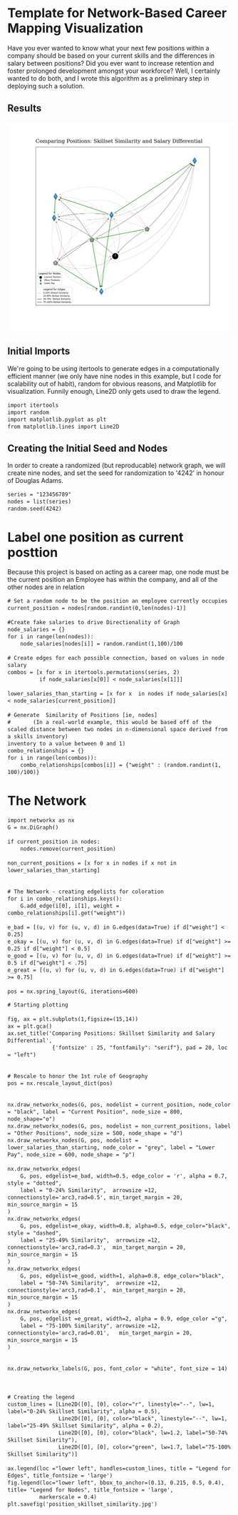 # Template for Network-Based Career Mapping Visualization
Have you ever wanted to know what your next few positions within a company should be based on your current skills and the differences in salary between positions? Did you ever want to increase retention and foster prolonged development amongst your workforce? Well, I certainly wanted to do both, and I wrote this algorithm as a preliminary step in deploying such a solution. 

## Results
![Drag Racing](https://github.com/Fehiroh/Network-Visualization-Work/blob/main/position_skillset_similarity.jpg)

## Initial Imports
We're going to be using itertools to generate edges in a computationally efficient manner (we only have nine nodes in this example, but I code for scalability out of habit), random for obvious reasons, and Matplotlib for visualization. Funnily enough, Line2D only gets used to draw the legend.  
```
import itertools
import random
import matplotlib.pyplot as plt
from matplotlib.lines import Line2D 
```
## Creating the Initial Seed and Nodes
In order to create a randomized (but reproducable) network graph, we will create nine nodes, and set the seed for randomization to '4242' in honour of Douglas Adams. 
```
series = "123456789"
nodes = list(series)
random.seed(4242)
```

# Label one position as current posttion 
Because this project is based on acting as a career map, one node must be the current position an Employee has within the company, and all of the other nodes are in relation 
```
# Set a random node to be the position an employee currently occupies
current_position = nodes[random.randint(0,len(nodes)-1)]

#Create fake salaries to drive Directionality of Graph
node_salaries = {}
for i in range(len(nodes)):
    node_salaries[nodes[i]] = random.randint(1,100)/100

# Create edges for each possible connection, based on values in node salary     
combos = [x for x in itertools.permutations(series, 2) 
          if node_salaries[x[0]] < node_salaries[x[1]]]
          
lower_salaries_than_starting = [x for x  in nodes if node_salaries[x] < node_salaries[current_position]]

# Generate  Similarity of Positions [ie, nodes]
#       (In a real-world example, this would be based off of the scaled distance between two nodes in n-dimensional space derived from a skills inventory) 
inventory to a value between 0 and 1)
combo_relationships = {}
for i in range(len(combos)):
    combo_relationships[combos[i]] = {"weight" : (random.randint(1, 100)/100)}
```

    
# The Network
```
import networkx as nx
G = nx.DiGraph()

if current_position in nodes:
    nodes.remove(current_position)
    
non_current_positions = [x for x in nodes if x not in lower_salaries_than_starting]


# The Network - creating edgelists for coloration
for i in combo_relationships.keys():
    G.add_edge(i[0], i[1], weight = combo_relationships[i].get("weight"))

e_bad = [(u, v) for (u, v, d) in G.edges(data=True) if d["weight"] < 0.25]
e_okay = [(u, v) for (u, v, d) in G.edges(data=True) if d["weight"] >= 0.25 if d["weight"] < 0.5]
e_good = [(u, v) for (u, v, d) in G.edges(data=True) if d["weight"] >= 0.5 if d["weight"] < .75]
e_great = [(u, v) for (u, v, d) in G.edges(data=True) if d["weight"] >= 0.75]

pos = nx.spring_layout(G, iterations=600)
```

```
# Starting plotting

fig, ax = plt.subplots(1,figsize=(15,14))
ax = plt.gca()
ax.set_title('Comparing Positions: Skillset Similarity and Salary Differential',
              {'fontsize' : 25, "fontfamily": "serif"}, pad = 20, loc = "left")


# Rescale to honor the 1st rule of Geography
pos = nx.rescale_layout_dict(pos)


nx.draw_networkx_nodes(G, pos, nodelist = current_position, node_color = "black", label = "Current Position", node_size = 800, node_shape="o")
nx.draw_networkx_nodes(G, pos, nodelist = non_current_positions, label = "Other Positions", node_size = 500, node_shape = "d")
nx.draw_networkx_nodes(G, pos, nodelist = lower_salaries_than_starting, node_color = "grey", label = "Lower Pay", node_size = 600, node_shape = "p")

nx.draw_networkx_edges(
    G, pos, edgelist=e_bad, width=0.5, edge_color = 'r', alpha = 0.7, style = "dotted", 
    label = "0-24% Similarity",  arrowsize =12,  connectionstyle='arc3,rad=0.5', min_target_margin = 20, min_source_margin = 15
)
nx.draw_networkx_edges(
    G, pos, edgelist=e_okay, width=0.8, alpha=0.5, edge_color="black", style = "dashed",
    label = "25-49% Similarity",  arrowsize =12, connectionstyle='arc3,rad=0.3',  min_target_margin = 20,   min_source_margin = 15
)
nx.draw_networkx_edges(
    G, pos, edgelist=e_good, width=1, alpha=0.8, edge_color="black", 
    label = "50-74% Similarity",  arrowsize =12,  connectionstyle='arc3,rad=0.1',  min_target_margin = 20, min_source_margin = 15
)
nx.draw_networkx_edges(
    G, pos, edgelist =e_great, width=2, alpha = 0.9, edge_color ="g", 
    label = "75-100% Similarity", arrowsize =12, connectionstyle='arc3,rad=0.01',   min_target_margin = 20, min_source_margin = 15
)


nx.draw_networkx_labels(G, pos, font_color = "white", font_size = 14)



# Creating the legend 
custom_lines = [Line2D([0], [0], color="r", linestyle="--", lw=1, label="0-24% Skillset Similarity", alpha = 0.5),
                Line2D([0], [0], color="black", linestyle="--", lw=1, label="25-49% Skillset Similarity", alpha = 0.2),
                Line2D([0], [0], color="black", lw=1.2, label="50-74%  Skillset Similarity"), 
                Line2D([0], [0], color="green", lw=1.7, label="75-100% Skillset Similarity")]

ax.legend(loc ="lower left", handles=custom_lines, title = "Legend for Edges", title_fontsize = 'large')
fig.legend(loc="lower left", bbox_to_anchor=(0.13, 0.215, 0.5, 0.4), title= "Legend for Nodes", title_fontsize = 'large', 
          markerscale = 0.4)
plt.savefig('position_skillset_similarity.jpg')
```
